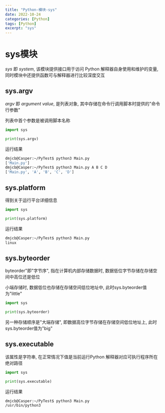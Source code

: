 ```yaml
---
title: "Python-模块-sys"
date: 2022-10-24
categories: [Python]
tags: [Python]
excerpt: "sys"
---
```


# sys模块

$sys$ 即 $system$, 该模块提供接口用于访问 Python 解释器自身使用和维护的变量, 同时模块中还提供函数可与解释器进行比较深度交互

## sys.argv

$argv$ 即 $argument$ $value$, 是列表对象, 其中存储在命令行调用脚本时提供的"命令行参数"

列表中首个参数是被调用脚本名称

```py
import sys

print(sys.argv)
```

运行结果

```sh
dmjcb@Casper:~/PyTest$ python3 Main.py
['Main.py']
dmjcb@Casper:~/PyTest$ python3 Main.py A B C D
['Main.py', 'A', 'B', 'C', 'D']
```

## sys.platform

得到关于运行平台详细信息

```py
import sys

print(sys.platform)
```

运行结果

```sh
dmjcb@Casper:~/PyTest$ python3 Main.py
linux
```

## sys.byteorder

byteorder"即"字节序", 指在计算机内部存储数据时, 数据低位字节存储在存储空间中高位还是低位

小端存储时, 数据低位也存储在存储空间低位地址中, 此时sys.byteorder值为"little"

```py
import sys

print(sys.byteorder)
```

另一种存储顺序是"大端存储", 即数据高位字节存储在存储空间低位地址上, 此时sys.byteorder值为"big"

## sys.executable

该属性是字符串, 在正常情况下值是当前运行Python 解释器对应可执行程序所在绝对路径

```py
import sys

print(sys.executable)
```

运行结果

```sh
dmjcb@Casper:~/PyTest$ python3 Main.py
/usr/bin/python3
```